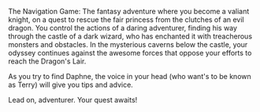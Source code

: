 The Navigation Game: The fantasy adventure where you become a valiant knight, on a quest to rescue the fair princess from the clutches of an evil dragon. You control the actions of a daring adventurer, finding his way through the castle of a dark wizard, who has enchanted it with treacherous monsters and obstacles. In the mysterious caverns below the castle, your odyssey continues against the awesome forces that oppose your efforts to reach the Dragon's Lair. 

As you try to find Daphne, the voice in your head (who want's to be known as Terry) will give you tips and advice.

Lead on, adventurer. Your quest awaits!